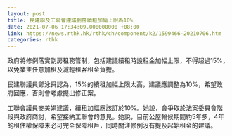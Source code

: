 ```yaml
---
layout: post
title: 民建聯及工聯會建議劏房續租加幅上限為10%
date: 2021-07-06 17:34:09.000000000 +08:00
link: https://news.rthk.hk/rthk/ch/component/k2/1599466-20210706.htm
categories: rthk
---
```


政府將修例落實劏房租務管制，包括建議續租時設租金加幅上限，不得超過15%，以免業主任意加租及減輕租客租金負擔。

民建聯議員鄭泳舜認為，15%的續租加幅上限太高，建議應調整為10%，希望政府回應，否則會考慮提出修正案。

工聯會議員麥美娟建議，續租加幅應該訂於10%。她說，會爭取於法案委員會階段與政府商討，希望接納工聯會的意見。她說，目前公屋輪候期間約5年多，4年的租住權保障未必可完全保障租戶，同時關注修例沒有提及起始租金的建議。
